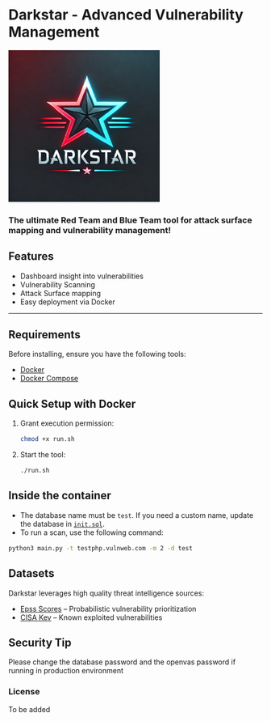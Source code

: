 # Darkstar - Advanced Vulnerability Management  
<img src="logo.png" alt="Darkstar Logo" width="300" height="300">

### The ultimate **Red Team** and **Blue Team** tool for attack surface mapping and vulnerability management!  

## Features  
- Dashboard insight into vulnerabilities 
- Vulnerability Scanning  
- Attack Surface mapping 
- Easy deployment via Docker  

---

## Requirements  
Before installing, ensure you have the following tools:  

- [Docker](https://docs.docker.com/get-docker/)  
- [Docker Compose](https://docs.docker.com/compose/install/)  


## Quick Setup with Docker  

1. Grant execution permission:  
   ```bash
   chmod +x run.sh
   ```
2. Start the tool:
    ```bash
    ./run.sh
    ```


## Inside the container
- The database name must be `test`. If you need a custom name, update the database in [`init.sql`](sql/init.sql).
- To run a scan, use the following command:
```bash
python3 main.py -t testphp.vulnweb.com -m 2 -d test
```

## Datasets
Darkstar leverages high quality threat intelligence sources:
- [Epss Scores](https://www.first.org/epss/data_stats) – Probabilistic vulnerability prioritization
- [CISA Kev](https://www.cisa.gov/known-exploited-vulnerabilities-catalog) – Known exploited vulnerabilities

## Security Tip
Please change the database password and the openvas password if running in production environment

### License
To be added